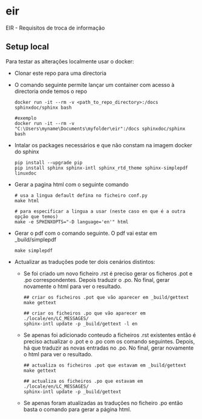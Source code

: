 # eir

EIR - Requisitos de troca de informação

## Setup local

Para testar as alterações localmente usar o docker:

- Clonar este repo para uma directoria

- O comando seguinte permite lançar um container com acesso à directoria onde temos o repo

  ```
  docker run -it --rm -v <path_to_repo_directory>:/docs sphinxdoc/sphinx bash

  #exemplo
  docker run -it --rm -v "C:\Users\myname\Documents\myfolder\eir":/docs sphinxdoc/sphinx bash
  ```

- Intalar os packages necessários e que não constam na imagem docker do sphinx

  ```
  pip install --upgrade pip
  pip install sphinx sphinx-intl sphinx_rtd_theme sphinx-simplepdf linuxdoc
  ```

- Gerar a pagina html com o seguinte comando

  ```
  # usa a lingua default defina no ficheiro conf.py
  make html

  # para especificar a lingua a usar (neste caso en que é a outra opção que temos)
  make -e SPHINXOPTS="-D language='en'" html
  ```

- Gerar o pdf com o comando seguinte. O pdf vai estar em \_build/simplepdf

  ```
  make simplepdf
  ```

- Actualizar as traduções pode ter dois cenários distintos:

  - Se foi criado um novo ficheiro .rst é preciso gerar os ficheros .pot e .po correspondentes. Depois traduzir o .po. No final, gerar novamente o html para ver o resultado.

    ```
    ## criar os ficheiros .pot que vão aparecer em _build/gettext
    make gettext

    ## criar os ficheiros .po que vão aparecer em ./locale/en/LC_MESSAGES/
    sphinx-intl update -p _build/gettext -l en
    ```

  - Se apenas foi adicionado conteudo a ficheiros .rst existentes então é preciso actualizar o .pot e o .po com os comando seguintes. Depois, há que traduzir as novas entradas no .po. No final, gerar novamente o html para ver o resultado.

    ```
    ## actualiza os ficheiros .pot que estavam em _build/gettext
    make gettext

    ## actualiza os ficheiros .po que estavam em ./locale/en/LC_MESSAGES/
    sphinx-intl update -p _build/gettext
    ```

  - Se apenas foram atualizadas as traduções no ficheiro .po então basta o comando para gerar a página html.
